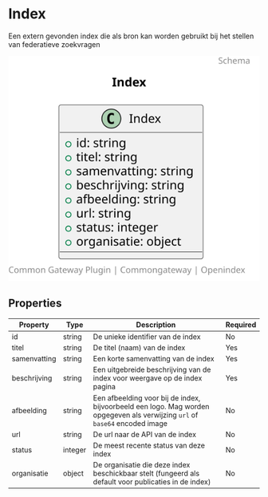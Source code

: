 # Index

Een extern gevonden index die als bron kan worden gebruikt bij het stellen van federatieve zoekvragen

![Class Diagram](https://github.com/CommonGateway/OpenIndex/blob/documentation-2024/docs/schema/index.svg)

## Properties

| Property | Type | Description | Required |
|----------|------|-------------|----------|
| id | string | De unieke identifier van de index | No |
| titel | string | De titel (naam) van de index | Yes |
| samenvatting | string | Een korte samenvatting van de index | Yes |
| beschrijving | string | Een uitgebreide beschrijving van de index voor weergave op de index pagina | Yes |
| afbeelding | string | Een afbeelding voor bij de index, bijvoorbeeld een logo. Mag worden opgegeven als verwijzing `url` of `base64` encoded image | No |
| url | string | De url naar de API van de index | No |
| status | integer | De meest recente status van deze index | No |
| organisatie | object | De organisatie die deze index beschickbaar stelt (fungeerd als default voor publicaties in de index) | No |
